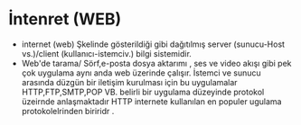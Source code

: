 # İntenret (WEB)
* internet (web) Şkelinde gösterildiği gibi dağıtılmış server (sunucu-Host vs.)/client (kullanıcı-istemciv.)
bilgi sistemidir.
* Web'de tarama/ Sörf,e-posta dosya aktarımı , ses ve video akışı gibi pek çok uygulama aynı anda web üzerinde
çalışır. İstemci ve sunucu arasında düzgün bir iletişim kurulması için bu uygulamalar HTTP,FTP,SMTP,POP VB. belirli bir uygulama
düzeyinde protokol üzeirnde anlaşmaktadır
HTTP internete kullanılan en populer ugulama protokolelrinden biriridr .
